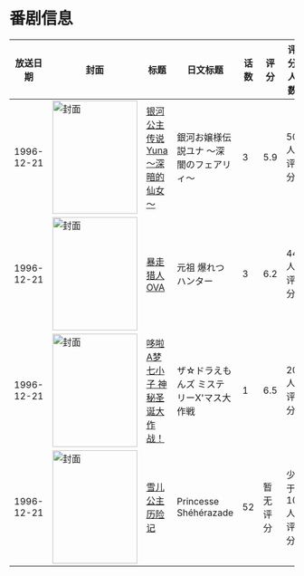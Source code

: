 # 番剧信息

|放送日期|封面|标题|日文标题|话数|评分|评分人数|
|---|---|---|---|---|---|---|
|1996-12-21|<img src="https://lain.bgm.tv/pic/cover/c/38/3a/25416_7drcx.jpg" alt="封面" style="width:150px;height:200px;object-fit:cover;">|[银河公主传说Yuna～深暗的仙女～](https://bangumi.tv/subject/25416)|銀河お嬢様伝説ユナ ～深闇のフェアリィ～|3|5.9|50人评分|
|1996-12-21|<img src="https://lain.bgm.tv/pic/cover/c/7b/67/49277_x7537.jpg" alt="封面" style="width:150px;height:200px;object-fit:cover;">|[暴走猎人OVA](https://bangumi.tv/subject/49277)|元祖 爆れつハンター|3|6.2|44人评分|
|1996-12-21|<img src="https://lain.bgm.tv/pic/cover/c/ce/f4/83000_p4QVt.jpg" alt="封面" style="width:150px;height:200px;object-fit:cover;">|[哆啦A梦七小子 神秘圣诞大作战！](https://bangumi.tv/subject/83000)|ザ☆ドラえもんズ ミステリーX'マス大作戦|1|6.5|20人评分|
|1996-12-21|<img src="https://lain.bgm.tv/pic/cover/c/bc/99/192483_dWWGx.jpg" alt="封面" style="width:150px;height:200px;object-fit:cover;">|[雪儿公主历险记](https://bangumi.tv/subject/192483)|Princesse Shéhérazade|52|暂无评分|少于10人评分|
